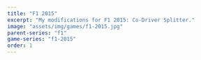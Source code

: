 ```yaml
---
title: "F1 2015"
excerpt: "My modifications for F1 2015: Co-Driver Splitter."
image: "assets/img/games/f1-2015.jpg"
parent-series: "f1"
game-series: "f1-2015"
order: 1
---
```

